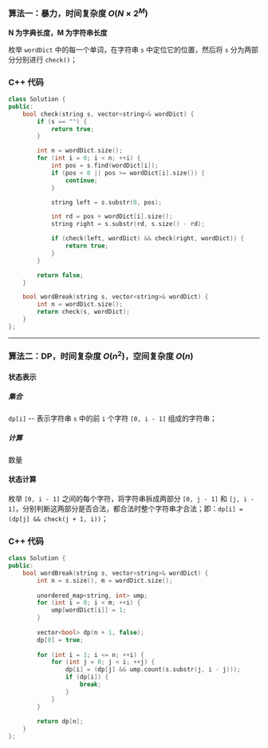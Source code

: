 ### 算法一：暴力，时间复杂度 $O(N \times 2^M)$

**N 为字典长度，M 为字符串长度**

枚举 `wordDict` 中的每一个单词，在字符串 `s` 中定位它的位置，然后将 `s` 分为两部分分别进行 `check()`；

### C++ 代码
```c++
class Solution {
public:
    bool check(string s, vector<string>& wordDict) {
        if (s == "") {
            return true;
        }

        int n = wordDict.size();
        for (int i = 0; i < n; ++i) {
            int pos = s.find(wordDict[i]);
            if (pos < 0 || pos >= wordDict[i].size()) {
                continue;
            }

            string left = s.substr(0, pos);

            int rd = pos + wordDict[i].size();
            string right = s.substr(rd, s.size() - rd);

            if (check(left, wordDict) && check(right, wordDict)) {
                return true;
            }
        }

        return false;
    }

    bool wordBreak(string s, vector<string>& wordDict) {
        int n = wordDict.size();
        return check(s, wordDict);
    }
};
```

---

### 算法二：DP，时间复杂度 $O(n^2)$，空间复杂度 $O(n)$

#### 状态表示

##### 集合

`dp[i]` -- 表示字符串 `s` 中的前 `i` 个字符 `[0, i - 1]` 组成的字符串；

##### 计算

数量

#### 状态计算

枚举 `[0, i - 1]` 之间的每个字符，将字符串拆成两部分 `[0, j - 1]` 和 `[j, i - 1]`，分别判断这两部分是否合法，都合法时整个字符串才合法；即：`dp[i] = (dp[j] && check(j + 1, i))`；

### C++ 代码
```c++
class Solution {
public:
    bool wordBreak(string s, vector<string>& wordDict) {
        int n = s.size(), m = wordDict.size();
    
        unordered_map<string, int> ump;
        for (int i = 0; i < m; ++i) {
            ump[wordDict[i]] = 1;
        }
        
        vector<bool> dp(n + 1, false);
        dp[0] = true;
        
        for (int i = 1; i <= n; ++i) {
            for (int j = 0; j < i; ++j) {
                dp[i] = (dp[j] && ump.count(s.substr(j, i - j)));
                if (dp[i]) {
                    break;
                }
            }
        }
        
        return dp[n];
    }
};
```
